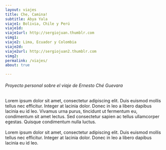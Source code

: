 ```yaml
---
layout: viajes
title: Che, Camina!
subtitle: Abya Yala
viaje1: Bolivia, Chile y Perú
viaje1d: 
viaje1url: http://sergiojuan.thumblr.com
vimg1: 
viaje2: Lima, Ecuador y Colombia
viaje2d:
viaje2url: http://sergiojuan2.thumblr.com
vimg2: 
permalink: /viajes/
about: true

---
```


###### Proyecto personal sobre el viaje de Ernesto Ché Guevara
Lorem ipsum dolor sit amet, consectetur adipiscing elit. Duis euismod mollis tellus nec efficitur. Integer at lacinia dolor. Donec in leo a libero dapibus lacinia eu id leo. Vivamus urna purus, tincidunt ut fermentum eu, condimentum sit amet lectus. Sed consectetur sapien ac tellus ullamcorper egestas. Quisque condimentum nulla luctus.<br>
<br>
Lorem ipsum dolor sit amet, consectetur adipiscing elit. Duis euismod mollis tellus nec efficitur. Integer at lacinia dolor. Donec in leo a libero dapibus lacinia eu id leo.<br>
<br>

